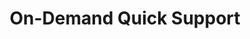 ---
sort_key: 24
layout: sku
id: on-demand-quick-support-incident
title: "On-Demand Quick Support"
heading: "On-Demand Quick Support"
sub-title: "Purchase a single incident of support to troubleshoot a product or service by Apple, Dell, HP, Lenovo, Microsoft, Google and other popular brands. "
features:
 - feature: "As part of this service we’ll assess the problem and either:"
 - feature: "Provide one quick solution OR"
 - feature: "If it turns out to be more complex, provide a quote for an appropriate solution. If you go ahead with the quote you’ll only be charged for the recommended service."
price: 49.5
unit: incident
---